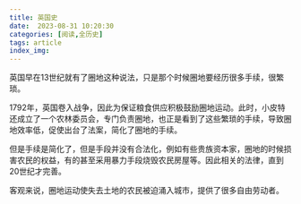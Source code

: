 ```yaml
---
title: 英国史
date:  2023-08-31 10:20:30
categories: [阅读,全历史]
tags: article
index_img: 
---
```

英国早在13世纪就有了圈地这种说法，只是那个时候圈地要经历很多手续，很繁琐。

1792年，英国卷入战争，因此为保证粮食供应积极鼓励圈地运动。此时，小皮特还成立了一个农林委员会，专门负责圈地，也正是看到了这些繁琐的手续，导致圈地效率低，促使出台了法案，简化了圈地的手续。

但是手续是简化了，但是手段并没有合法化，例如有些贵族资本家，圈地的时候损害农民的权益，有的甚至采用暴力手段烧毁农民房屋等。因此相关的法律，直到20世纪才完善。

客观来说，圈地运动使失去土地的农民被迫涌入城市，提供了很多自由劳动者。